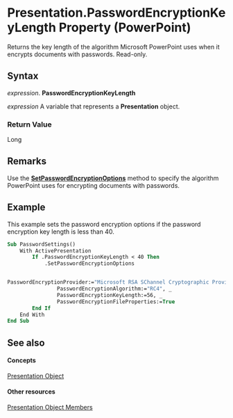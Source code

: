 
# Presentation.PasswordEncryptionKeyLength Property (PowerPoint)

Returns the key length of the algorithm Microsoft PowerPoint uses when it encrypts documents with passwords. Read-only.


## Syntax

 _expression_. **PasswordEncryptionKeyLength**

 _expression_ A variable that represents a **Presentation** object.


### Return Value

Long


## Remarks

Use the  **[SetPasswordEncryptionOptions](03c07952-784b-eba6-af71-57d3d1414f81.md)** method to specify the algorithm PowerPoint uses for encrypting documents with passwords.


## Example

This example sets the password encryption options if the password encryption key length is less than 40.


```vb
Sub PasswordSettings() 
    With ActivePresentation 
        If .PasswordEncryptionKeyLength < 40 Then 
            .SetPasswordEncryptionOptions  


PasswordEncryptionProvider:="Microsoft RSA SChannel Cryptographic Provider", _ 
                PasswordEncryptionAlgorithm:="RC4", _ 
                PasswordEncryptionKeyLength:=56, _ 
                PasswordEncryptionFileProperties:=True 
        End If 
    End With 
End Sub


```


## See also


#### Concepts


[Presentation Object](ec75cf52-69f8-d35b-0a26-4a8da8a9683f.md)
#### Other resources


[Presentation Object Members](b3538c7e-5fd9-d34d-ab5c-0105dbd516d0.md)
